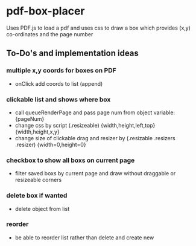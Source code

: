# pdf-box-placer
Uses PDF.js to load a pdf and uses css to draw a box which provides (x,y) co-ordinates and the page number


## To-Do's and implementation ideas

### multiple x,y coords for boxes on PDF
- onClick add coords to list (append)

### clickable list and shows where box 
- call queueRenderPage and pass page num from object variable: {pageNum}
- change css by script (.resizeable) {width,height,left,top} {width,height,x,y}
- change size of clickable drag and resizer by (.resizable .resizers .resizer) {width=0,height=0}

### checkbox to show all boxs on current page
- filter saved boxs by current page and draw without draggable or resizeable corners

### delete box if wanted
- delete object from list

### reorder
- be able to reorder list rather than delete and create new
